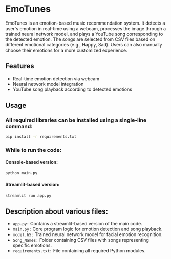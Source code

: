 # EmoTunes
EmoTunes is an emotion-based music recommendation system. It detects a user's emotion in real-time using a webcam, processes the image through a trained neural network model, and plays a YouTube song corresponding to the detected emotion. The songs are selected from CSV files based on different emotional categories (e.g., Happy, Sad). Users can also manually choose their emotions for a more customized experience.

## Features
- Real-time emotion detection via webcam
- Neural network model integration
- YouTube song playback according to detected emotions

## Usage
### All required libraries can be installed using a single-line command:
```bash
pip install -r requirements.txt
```

### While to run the code:
#### Console-based version:
```bash
python main.py
```
#### Streamlit-based version:
```bash
streamlit run app.py
```
## Description about various files:
- `app.py:` Contains a streamlit-based version of the main code. 
- `main.py:` Core program logic for emotion detection and song playback.
- `model.h5:` Trained neural network model for facial emotion recognition.
- `Song_Names:` Folder containing CSV files with songs representing specific emotions.
- `requirements.txt:` File containing all required Python modules.
